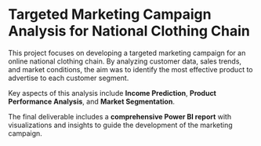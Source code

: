 # Targeted Marketing Campaign Analysis for National Clothing Chain

This project focuses on developing a targeted marketing campaign for an online national clothing chain. By analyzing customer data, sales trends, and market conditions, the aim was to identify the most effective product to advertise to each customer segment.

Key aspects of this analysis include **Income Prediction**, **Product Performance Analysis**, and **Market Segmentation**.

The final deliverable includes a **comprehensive Power BI report** with visualizations and insights to guide the development of the marketing campaign.
